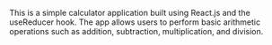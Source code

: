 This is a simple calculator application built using React.js and the useReducer hook. The app allows users to perform basic arithmetic operations such as addition, subtraction, multiplication, and division.
